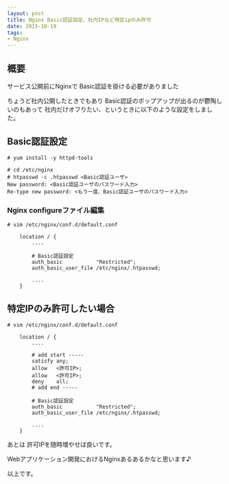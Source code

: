 ```yaml
---
layout: post
title: Nginx Basic認証設定、社内IPなど特定ipのみ許可
date: 2015-10-19
tags:
- Nginx
---
```


## 概要

サービス公開前にNginxで
Basic認証を掛ける必要がありました

ちょうど社内公開したときでもあり
Basic認証のポップアップが出るのが鬱陶しいのもあって
社内だけオフりたい、というときに以下のような設定をしました。



## Basic認証設定

```
# yum install -y httpd-tools
```

```
# cd /etc/nginx
# htpasswd -c .htpasswd <Basic認証ユーザ>
New password: <Basic認証ユーザのパスワード入力>
Re-type new password: <もう一度、Basic認証ユーザのパスワード入力>
```

### Nginx configureファイル編集

```
# vim /etc/nginx/conf.d/default.conf
```

```
    location / {
        ....

        # Basic認証設定
        auth_basic           "Restricted";
        auth_basic_user_file /etc/nginx/.htpasswd;

        ....
    }

```

## 特定IPのみ許可したい場合

```
# vim /etc/nginx/conf.d/default.conf
```

```
    location / {
        ....

        # add start -----
        satisfy any;
        allow   <許可IP>;
        allow   <許可IP>;
        deny    all;
        # add end -----

        # Basic認証設定
        auth_basic           "Restricted";
        auth_basic_user_file /etc/nginx/.htpasswd;

        ....
    }

```

あとは 許可IPを随時増やせば良いです。

Webアプリケーション開発におけるNginxあるあるかなと思います♪

以上です。
